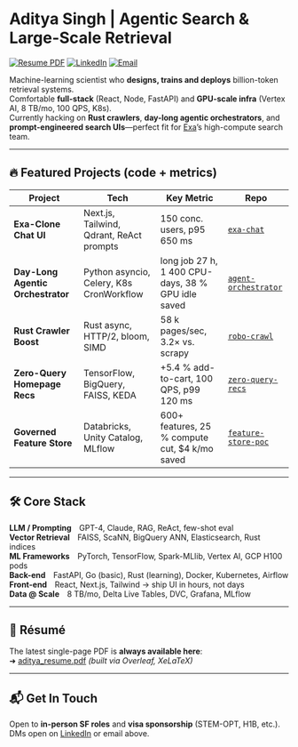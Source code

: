 # Aditya Singh | Agentic Search & Large-Scale Retrieval

[![Resume PDF](https://img.shields.io/badge/Resume-PDF-darkblue.svg)](https://github.com/aditya84it/aditya-exa/blob/main/aditya_resume.pdf)
[![LinkedIn](https://img.shields.io/badge/LinkedIn-aditya84it-0077B5?logo=linkedin)](https://linkedin.com/in/aditya84it)
[![Email](https://img.shields.io/badge/Email-adityasinghw84it@gmail.com-D14836?logo=gmail)](mailto:adityasinghw84it@gmail.com)

Machine-learning scientist who **designs, trains and deploys** billion-token retrieval systems.  
Comfortable **full-stack** (React, Node, FastAPI) and **GPU-scale infra** (Vertex AI, 8 TB/mo, 100 QPS, K8s).  
Currently hacking on **Rust crawlers**, **day-long agentic orchestrators**, and **prompt-engineered search UIs**—perfect fit for [Exa](https://exa.ai)’s high-compute search team.

---

## 🔥 Featured Projects (code + metrics)

| Project | Tech | Key Metric | Repo |
|---|---|---|---|
| **Exa-Clone Chat UI** | Next.js, Tailwind, Qdrant, ReAct prompts | 150 conc. users, p95 650 ms | [`exa-chat`](exa-chat) |
| **Day-Long Agentic Orchestrator** | Python asyncio, Celery, K8s CronWorkflow | long job 27 h, 1 400 CPU-days, 38 % GPU idle saved | [`agent-orchestrator`](agent-orchestrator) |
| **Rust Crawler Boost** | Rust async, HTTP/2, bloom, SIMD | 58 k pages/sec, 3.2× vs. scrapy | [`robo-crawl`](robo-crawl) |
| **Zero-Query Homepage Recs** | TensorFlow, BigQuery, FAISS, KEDA | +5.4 % add-to-cart, 100 QPS, p99 120 ms | [`zero-query-recs`](zero-query-recs) |
| **Governed Feature Store** | Databricks, Unity Catalog, MLflow | 600+ features, 25 % compute cut, $4 k/mo saved | [`feature-store-poc`](feature-store-poc) |

---

## 🛠️ Core Stack

**LLM / Prompting** GPT-4, Claude, RAG, ReAct, few-shot eval  
**Vector Retrieval** FAISS, ScaNN, BigQuery ANN, Elasticsearch, Rust indices  
**ML Frameworks** PyTorch, TensorFlow, Spark-MLlib, Vertex AI, GCP H100 pods  
**Back-end** FastAPI, Go (basic), Rust (learning), Docker, Kubernetes, Airflow  
**Front-end** React, Next.js, Tailwind → ship UI in hours, not days  
**Data @ Scale** 8 TB/mo, Delta Live Tables, DVC, Grafana, MLflow  

---

## 📄 Résumé

The latest single-page PDF is **always available here**:  
➜ [aditya_resume.pdf](aditya_resume.pdf) *(built via Overleaf, XeLaTeX)*

---

## 📬 Get In Touch

Open to **in-person SF roles** and **visa sponsorship** (STEM-OPT, H1B, etc.).  
DMs open on [LinkedIn](https://linkedin.com/in/aditya84it) or email above.
